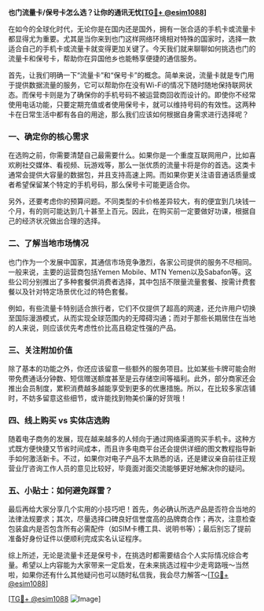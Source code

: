 **也门流量卡/保号卡怎么选？让你的通讯无忧[[TG💪+ @esim1088](https://t.me/s/esim1088)]**

在如今的全球化时代，无论你是在国内还是国外，拥有一张合适的手机卡或流量卡都显得尤为重要。尤其是当你来到也门这样网络环境相对特殊的国家时，选择一款适合自己的手机卡或流量卡就变得更加关键了。今天我们就来聊聊如何挑选也门的流量卡和保号卡，帮助你在异国他乡也能畅享便捷的通信服务。

首先，让我们明确一下“流量卡”和“保号卡”的概念。简单来说，流量卡就是专门用于提供数据流量的服务，它可以帮助你在没有Wi-Fi的情况下随时随地保持联网状态。而保号卡则是为了确保你的手机号码不被运营商回收而设计的。即使你不经常使用电话功能，只要定期充值或者使用保号卡，就可以维持号码的有效性。这两种卡在日常生活中都有各自的用途，那么我们应该如何根据自身需求进行选择呢？

### **一、确定你的核心需求**

在选购之前，你需要清楚自己最需要什么。如果你是一个重度互联网用户，比如喜欢刷社交媒体、看视频、玩游戏等，那么一张优质的流量卡将是你的首选。这类卡通常会提供大容量的数据包，并且支持高速上网。而如果你更关注语音通话质量或者希望保留某个特定的手机号码，那么保号卡可能更适合你。

另外，还要考虑你的预算问题。不同类型的卡价格差异较大，有的便宜到几块钱一个月，有的则可能达到几十甚至上百元。因此，在购买前一定要做好功课，根据自己的经济状况做出合理的选择。

### **二、了解当地市场情况**

也门作为一个发展中国家，其通信市场竞争激烈，各家公司提供的服务不尽相同。一般来说，主要的运营商包括Yemen Mobile、MTN Yemen以及Sabafon等。这些公司分别推出了多种套餐供消费者选择，其中包括不限量流量套餐、按需计费套餐以及针对特定场景优化过的特色套餐。

例如，有些流量卡特别适合旅行者，它们不仅提供了超高的网速，还允许用户切换至国际漫游模式，从而实现全球范围内的无障碍沟通；而对于那些长期居住在当地的人来说，则应该优先考虑性价比高且稳定性强的产品。

### **三、关注附加价值**

除了基本的功能之外，你还应该留意一些额外的服务项目。比如某些卡牌可能会附带免费通话分钟数、短信赠送额度甚至是云存储空间等福利。此外，部分商家还会推出会员制度，累积消费越多越能享受到更多的优惠措施。所以，在比较多家店铺时，不妨多留意这些细节，或许能找到物美价廉的好货哦！

### **四、线上购买 vs 实体店选购**

随着电子商务的发展，现在越来越多的人倾向于通过网络渠道购买手机卡。这种方式既方便快捷又节省时间成本，而且许多电商平台还会提供详细的图文教程指导新手如何激活新卡。不过，如果你对电子产品不太熟悉的话，还是建议亲自前往正规营业厅咨询工作人员的意见比较好，毕竟面对面交流能够更好地解决你的疑问。

### **五、小贴士：如何避免踩雷？**

最后再给大家分享几个实用的小技巧吧！首先，务必确认所选产品是否符合当地的法律法规要求；其次，尽量选择口碑良好信誉度高的品牌商合作；再次，注意检查包装盒内是否包含所有必需配件（如SIM卡槽工具、说明书等）；最后别忘了提前准备好身份证件以便顺利完成实名认证程序。

综上所述，无论是流量卡还是保号卡，在挑选时都需要结合个人实际情况综合考量。希望以上内容能为大家带来一定启发，在未来挑选过程中少走弯路哦～当然啦，如果你还有什么其他疑问也可以随时私信我，我会尽力解答～[[TG💪+ @esim1088](https://t.me/s/esim1088)]

[[TG💪+ @esim1088](https://t.me/s/esim1088) ![Image](https://i.postimg.cc/4NQfJmqS/Snipaste-2025-05-13-00-14-12.png)]